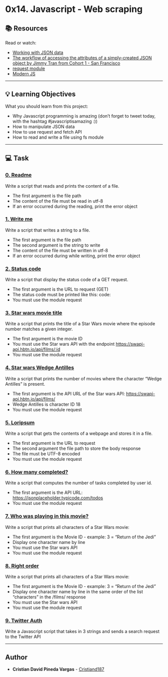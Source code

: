 # 0x14. Javascript - Web scraping

## :books: Resources
Read or watch:
* [Working with JSON data](https://intranet.hbtn.io/rltoken/RmDpb2gJfPrMar05QdxYvw)
* [The workflow of accessing the attributes of a simply-created JSON object by Jimmy Tran from Cohort 1 - San Francisco](https://intranet.hbtn.io/rltoken/ibqGcS_YNbtWO8nPIlM2Ug)
* [request module](https://intranet.hbtn.io/rltoken/9L4UYvlIwDVDoObD7zpJZQ)
* [Modern JS](https://intranet.hbtn.io/rltoken/Zf5LCjoTEuIXWWxoH_dGVQ)

---
## :bulb: Learning Objectives
What you should learn from this project:

* Why Javascript programming is amazing (don’t forget to tweet today, with the hashtag #javascriptisamazing :))
* How to manipulate JSON data
* How to use request and fetch API
* How to read and write a file using fs module

---
## :computer: Task

### [0. Readme](./0-readme.js)
Write a script that reads and prints the content of a file.
 * The first argument is the file path
 * The content of the file must be read in utf-8
 * If an error occurred during the reading, print the error object


### [1. Write me](./1-writeme.js)
Write a script that writes a string to a file.
 * The first argument is the file path
 * The second argument is the string to write
 * The content of the file must be written in utf-8
 * If an error occurred during while writing, print the error object


### [2. Status code](./2-statuscode.js)
Write a script that display the status code of a GET request.
 * The first argument is the URL to request (GET)
 * The status code must be printed like this: code: <status code>
 * You must use the module request


### [3. Star wars movie title](./3-starwars_title.js)
Write a script that prints the title of a Star Wars movie where the episode number matches a given integer.
 * The first argument is the movie ID
 * You must use the Star wars API with the endpoint https://swapi-api.hbtn.io/api/films/:id
 * You must use the module request


### [4. Star wars Wedge Antilles](./4-starwars_count.js)
Write a script that prints the number of movies where the character “Wedge Antilles” is present.
 * The first argument is the API URL of the Star wars API: https://swapi-api.hbtn.io/api/films/
 * Wedge Antilles is character ID 18
 * You must use the module request


### [5. Loripsum](./5-request_store.js)
Write a script that gets the contents of a webpage and stores it in a file.
 * The first argument is the URL to request
 * The second argument the file path to store the body response
 * The file must be UTF-8 encoded
 * You must use the module request


### [6. How many completed?](./6-completed_tasks.js)
Write a script that computes the number of tasks completed by user id.
 * The first argument is the API URL: https://jsonplaceholder.typicode.com/todos
 * You must use the module request


### [7. Who was playing in this movie?](./100-starwars_characters.js)
Write a script that prints all characters of a Star Wars movie:
 * The first argument is the Movie ID - example: 3 = “Return of the Jedi” 
 * Display one character name by line
 * You must use the Star wars API
 * You must use the module request


### [8. Right order](./101-starwars_characters.js)
Write a script that prints all characters of a Star Wars movie:
 * The first argument is the Movie ID - example: 3 = “Return of the Jedi” 
 * Display one character name by line in the same order of the list “characters” in the /films/ response
 * You must use the Star wars API
 * You must use the module request


### [9. Twitter Auth](./102-search_twitter.js)
Write a Javascript script that takes in 3 strings and sends a search request to the Twitter API

---

## Author
* **Cristian David Pineda Vargas** - [Cristiand187](https://github.com/Cristiand187)